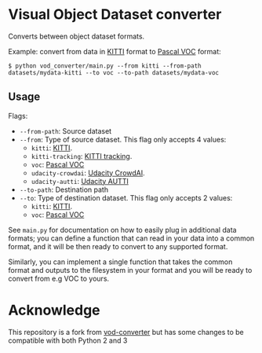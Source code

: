# Visual Object Dataset converter

Converts between object dataset formats.

Example: convert from data in [KITTI](http://www.cvlibs.net/datasets/kitti/eval_object.php) format to
[Pascal VOC](http://host.robots.ox.ac.uk/pascal/VOC/voc2012/htmldoc/index.html) format:

```
$ python vod_converter/main.py --from kitti --from-path datasets/mydata-kitti --to voc --to-path datasets/mydata-voc
```

## Usage

Flags:

* `--from-path`: Source dataset
* `--from`: Type of source dataset. This flag only accepts 4 values:
    * `kitti`: [KITTI](http://www.cvlibs.net/datasets/kitti/eval_object.php).
    * `kitti-tracking`: [KITTI tracking](http://www.cvlibs.net/datasets/kitti/eval_tracking.php).
    * `voc`: [Pascal VOC](http://host.robots.ox.ac.uk/pascal/VOC/voc2012/htmldoc/index.html)
    * `udacity-crowdai`: [Udacity CrowdAI](https://github.com/udacity/self-driving-car/tree/master/annotations#dataset-1).
    * `udacity-autti`: [Udacity AUTTI](https://github.com/udacity/self-driving-car/tree/master/annotations#dataset-2)
* `--to-path`: Destination path
* `--to`: Type of destination dataset. This flag only accepts 2 values:
    * `kitti`: [KITTI](http://www.cvlibs.net/datasets/kitti/eval_object.php).
    * `voc`: [Pascal VOC](http://host.robots.ox.ac.uk/pascal/VOC/voc2012/htmldoc/index.html)

See `main.py` for documentation on how to easily plug in additional data formats; you can define a function
that can read in your data into a common format, and it will be then ready to convert to any supported format.

Similarly, you can implement a single function that takes the common format and outputs to the filesystem in
your format and you will be ready to convert from e.g VOC to yours.


# Acknowledge

This repository is a fork from [vod-converter](https://github.com/umautobots/vod-converter) but has some 
changes to be compatible with both Python 2 and 3